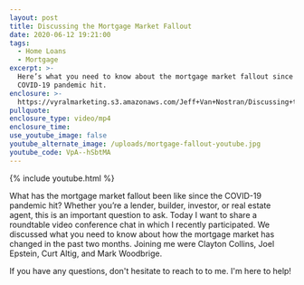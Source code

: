 ```yaml
---
layout: post
title: Discussing the Mortgage Market Fallout
date: 2020-06-12 19:21:00
tags:
  - Home Loans
  - Mortgage
excerpt: >-
  Here’s what you need to know about the mortgage market fallout since the
  COVID-19 pandemic hit.
enclosure: >-
  https://vyralmarketing.s3.amazonaws.com/Jeff+Van+Nostran/Discussing+the+Mortgage+Market+Fallout.mp4
pullquote:
enclosure_type: video/mp4
enclosure_time:
use_youtube_image: false
youtube_alternate_image: /uploads/mortgage-fallout-youtube.jpg
youtube_code: VpA--hSbtMA
---
```


{% include youtube.html %}

What has the mortgage market fallout been like since the COVID-19 pandemic hit? Whether you’re a lender, builder, investor, or real estate agent, this is an important question to ask. Today I want to share a roundtable video conference chat in which I recently participated. We discussed what you need to know about how the mortgage market has changed in the past two months. Joining me were Clayton Collins, Joel Epstein, Curt Altig, and Mark Woodbrige.

If you have any questions, don't hesitate to reach to to me. I'm here to help\!